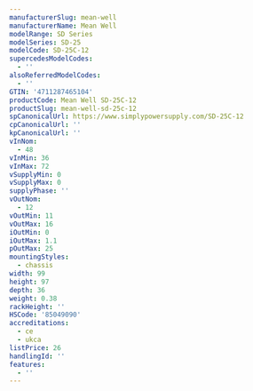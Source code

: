 ```yaml
---
manufacturerSlug: mean-well
manufacturerName: Mean Well
modelRange: SD Series
modelSeries: SD-25
modelCode: SD-25C-12
supercedesModelCodes:
  - ''
alsoReferredModelCodes:
  - ''
GTIN: '4711287465104'
productCode: Mean Well SD-25C-12
productSlug: mean-well-sd-25c-12
spCanonicalUrl: https://www.simplypowersupply.com/SD-25C-12
cpCanonicalUrl: ''
kpCanonicalUrl: ''
vInNom:
  - 48
vInMin: 36
vInMax: 72
vSupplyMin: 0
vSupplyMax: 0
supplyPhase: ''
vOutNom:
  - 12
vOutMin: 11
vOutMax: 16
iOutMin: 0
iOutMax: 1.1
pOutMax: 25
mountingStyles:
  - chassis
width: 99
height: 97
depth: 36
weight: 0.38
rackHeight: ''
HSCode: '85049090'
accreditations:
  - ce
  - ukca
listPrice: 26
handlingId: ''
features:
  - ''
---
```


